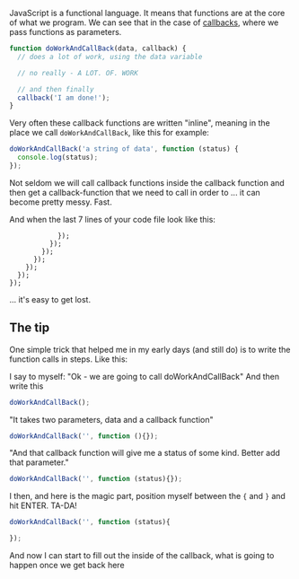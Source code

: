JavaScript is a functional language. It means that functions are at the core of what we program. We can see that in the case of [callbacks](callingBack.md), where we pass functions as parameters.

```javascript
function doWorkAndCallBack(data, callback) {
  // does a lot of work, using the data variable

  // no really - A LOT. OF. WORK

  // and then finally
  callback('I am done!');
}
```

Very often these callback functions are written "inline", meaning in the place we call `doWorkAndCallBack`, like this for example:

```javascript
doWorkAndCallBack('a string of data', function (status) {
  console.log(status);
});
```

Not seldom we will call callback functions inside the callback function and then get a callback-function that we need to call in order to ... it can become pretty messy. Fast.

And when the last 7 lines of your code file look like this:

```
            });
          });
        });
      });
    });
  });
});
```

... it's easy to get lost.

## The tip

One simple trick that helped me in my early days (and still do) is to write the function calls in steps. Like this:

I say to myself: "Ok - we are going to call doWorkAndCallBack"
And then write this

```javascript
doWorkAndCallBack();
```

"It takes two parameters, data and a callback function"

```javascript
doWorkAndCallBack('', function (){});
```

"And that callback function will give me a status of some kind. Better add that parameter."

```javascript
doWorkAndCallBack('', function (status){});
```


I then, and here is the magic part, position myself between the `{` and `}` and hit ENTER. TA-DA!


```javascript
doWorkAndCallBack('', function (status){

});
```

And now I can start to fill out the inside of the callback, what is going to happen once we get back here
